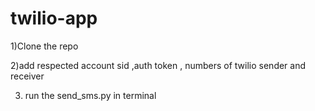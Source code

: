 # twilio-app


1)Clone the repo

2)add respected account sid ,auth token , numbers of twilio sender and  receiver

3) run the send_sms.py in terminal
